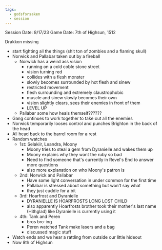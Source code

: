 ```yaml
---
tags:
  - godsforsaken
  - session
---
```

Session Date: 8/17/23
Game Date: 7th of Highsun, 1512

Drakkon missing

- start fighting all the things (shit ton of zombies and a flaming skull)
- Norwick and Pallabar taken out by a fireball
	- Norwick has a weird ass vision
		- running on a cold coble stone street
		- vision turning red
		- collides with a flesh monster
		- slowly becomes surrounded by hot flesh and sinew
		- restricted movement
		- flesh surrounding and extremely claustrophobic
		- muscle and sinew slowly becomes their own
		- vision slightly clears, sees their enemies in front of them
		- LEVEL UP
	- Pallabar some how heals themself??????
- Gang continues to work together to take out all the enemies
- Norwick temporarily looses control and punches Brighton in the back of the head
- All head back to the barrel room for a rest
- Random watches
	- 1st: Selakiir, Leandra, Moony
		- Moony tries to steal a gem from Dyranielle and wakes them up
		- Moony explains why they want the ruby so bad
		- Need to find someone that's currently in Revel's End to answer more questions
		- also more explanation on who Moony's patron is
	- 2nd: Norwick and Pallabar
		- Have some light conversation in under common for the first time
		- Pallabar is stressed about something but won't say what
		- they just cuddle for a bit
	- 3rd: Hoarfrost and Dyranielle
		- DYRANIELLE IS HOARFROSTS LONG LOST CHILD
		- also apparently Hoarfrosts brother took their mother's last name (Hithglad) like Dyranielle is currently using it
	- 4th: Tank and Peren
		- bros bro-ing
		- Peren watched Tank make lasers and a bag
		- discussed magic stuff
- Watch ends and we hear a rattling from outside our little hideout
- Now 8th of Highsun